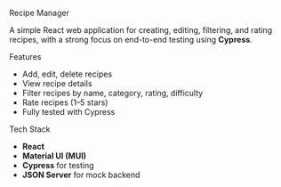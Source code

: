 Recipe Manager

A simple React web application for creating, editing, filtering, and rating recipes, with a strong focus on end-to-end testing using **Cypress**.

Features

- Add, edit, delete recipes
- View recipe details
- Filter recipes by name, category, rating, difficulty
- Rate recipes (1–5 stars)
- Fully tested with Cypress

Tech Stack

- **React**
- **Material UI (MUI)**
- **Cypress** for testing
- **JSON Server** for mock backend
